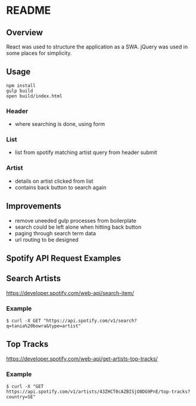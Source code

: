 # README

## Overview
React was used to structure the application as a SWA. jQuery was used in some places
 for simplicity.

## Usage
```
npm install
gulp build
open build/index.html
```

### Header
 - where searching is done, using form

### List
 - list from spotify matching artist query from header submit

### Artist
 - details on artist clicked from list
 - contains back button to search again

## Improvements
 - remove uneeded gulp processes from boilerplate
 - search could be left alone when hitting back button
 - paging through search term data
 - url routing to be designed

## Spotify API Request Examples

## Search Artists
https://developer.spotify.com/web-api/search-item/
### Example
```
$ curl -X GET "https://api.spotify.com/v1/search?q=tania%20bowra&type=artist"
```

## Top Tracks
https://developer.spotify.com/web-api/get-artists-top-tracks/
### Example
```
$ curl -X "GET https://api.spotify.com/v1/artists/43ZHCT0cAZBISjO8DG9PnE/top-tracks?country=SE"
```

